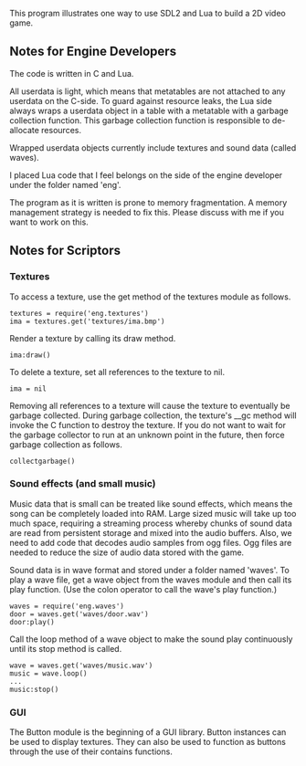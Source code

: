 This program illustrates one way to use SDL2 and Lua to build a 2D video game.

## Notes for Engine Developers

The code is written in C and Lua.

All userdata is light, which means that metatables are not attached to any userdata on
the C-side.  To guard against resource leaks, the Lua side always wraps a userdata object
in a table with a metatable with a garbage collection function.  This garbage collection
function is responsible to de-allocate resources.

Wrapped userdata objects currently include textures and sound data (called waves).

I placed Lua code that I feel belongs on the side of the engine developer under the
folder named 'eng'.

The program as it is written is prone to memory fragmentation.  A memory management
strategy is needed to fix this.  Please discuss with me if you want to work on this.

## Notes for Scriptors

### Textures

To access a texture, use the get method of the textures module as follows.

    textures = require('eng.textures')
    ima = textures.get('textures/ima.bmp')

Render a texture by calling its draw method.

    ima:draw()

To delete a texture, set all references to the texture to nil.

    ima = nil

Removing all references to a texture will cause the texture to eventually be garbage collected.
During garbage collection, the texture's __gc method will invoke the C function to destroy the
texture.  If you do not want to wait for the garbage collector to run at an unknown point in the
future, then force garbage collection as follows.

    collectgarbage()

### Sound effects (and small music)

Music data that is small can be treated like sound effects, which means the song can be completely
loaded into RAM.  Large sized music will take up too much space, requiring a streaming
process whereby chunks of sound data are read from persistent storage and mixed into the
audio buffers.  Also, we need to add code that decodes audio samples from ogg files.  Ogg files
are needed to reduce the size of audio data stored with the game.

Sound data is in wave format and stored under a folder named 'waves'. To play a wave file,
get a wave object from the waves module and then call its play function.  (Use the colon operator
to call the wave's play function.)

    waves = require('eng.waves')
    door = waves.get('waves/door.wav')
    door:play()

Call the loop method of a wave object to make the sound play continuously until its stop
method is called.

    wave = waves.get('waves/music.wav')
    music = wave.loop()
    ...
    music:stop()

### GUI

The Button module is the beginning of a GUI library.  Button instances can be used to display
textures.  They can also be used to function as buttons through the use of their contains
functions.




